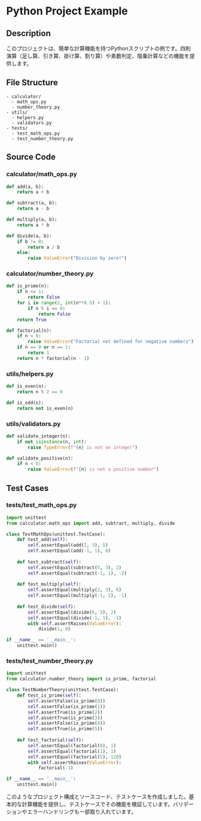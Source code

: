 # Python Project Example

## Description

このプロジェクトは、簡単な計算機能を持つPythonスクリプトの例です。四則演算（足し算、引き算、掛け算、割り算）や素数判定、階乗計算などの機能を提供します。

## File Structure

```
- calculator/
  - math_ops.py
  - number_theory.py
- utils/
  - helpers.py
  - validators.py
- tests/
  - test_math_ops.py
  - test_number_theory.py
```

## Source Code

### calculator/math_ops.py

```python
def add(a, b):
    return a + b

def subtract(a, b):
    return a - b

def multiply(a, b):
    return a * b

def divide(a, b):
    if b != 0:
        return a / b
    else:
        raise ValueError("Division by zero!")
```

### calculator/number_theory.py

```python
def is_prime(n):
    if n <= 1:
        return False
    for i in range(2, int(n**0.5) + 1):
        if n % i == 0:
            return False
    return True

def factorial(n):
    if n < 0:
        raise ValueError("Factorial not defined for negative numbers")
    if n == 0 or n == 1:
        return 1
    return n * factorial(n - 1)
```

### utils/helpers.py

```python
def is_even(n):
    return n % 2 == 0

def is_odd(n):
    return not is_even(n)
```

### utils/validators.py

```python
def validate_integer(n):
    if not isinstance(n, int):
        raise TypeError(f"{n} is not an integer")

def validate_positive(n):
    if n < 0:
        raise ValueError(f"{n} is not a positive number")
```

## Test Cases

### tests/test_math_ops.py

```python
import unittest
from calculator.math_ops import add, subtract, multiply, divide

class TestMathOps(unittest.TestCase):
    def test_add(self):
        self.assertEqual(add(2, 3), 5)
        self.assertEqual(add(-1, 1), 0)
        
    def test_subtract(self):
        self.assertEqual(subtract(5, 3), 2)
        self.assertEqual(subtract(-1, 1), -2)
        
    def test_multiply(self):
        self.assertEqual(multiply(2, 3), 6)
        self.assertEqual(multiply(-1, 1), -1)
        
    def test_divide(self):
        self.assertEqual(divide(6, 3), 2)
        self.assertEqual(divide(-1, 1), -1)
        with self.assertRaises(ValueError):
            divide(1, 0)

if __name__ == '__main__':
    unittest.main()
```

### tests/test_number_theory.py

```python
import unittest
from calculator.number_theory import is_prime, factorial

class TestNumberTheory(unittest.TestCase):
    def test_is_prime(self):
        self.assertFalse(is_prime(0)) 
        self.assertFalse(is_prime(1))
        self.assertTrue(is_prime(2))
        self.assertTrue(is_prime(3))
        self.assertFalse(is_prime(4))
        self.assertTrue(is_prime(5))
        
    def test_factorial(self):
        self.assertEqual(factorial(0), 1)
        self.assertEqual(factorial(1), 1)
        self.assertEqual(factorial(5), 120)
        with self.assertRaises(ValueError):
            factorial(-1)

if __name__ == '__main__':
    unittest.main()
```

このようなプロジェクト構成とソースコード、テストケースを作成しました。基本的な計算機能を提供し、テストケースでその機能を検証しています。バリデーションやエラーハンドリングも一部取り入れています。